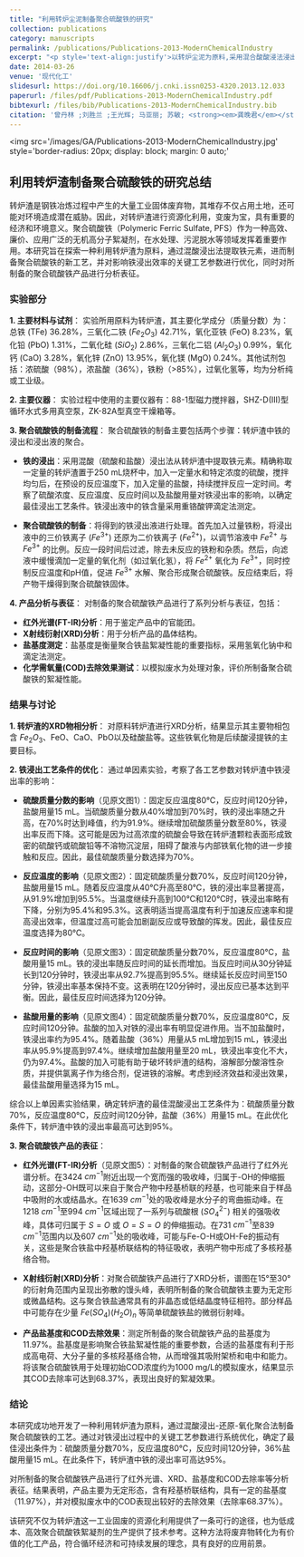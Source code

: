 ```yaml
---
title: "利用转炉尘泥制备聚合硫酸铁的研究"
collection: publications
category: manuscripts
permalink: /publications/Publications-2013-ModernChemicalIndustry
excerpt: "<p style='text-align:justify'>以转炉尘泥为原料,采用混合酸酸浸法浸出铁,探讨了硫酸浓度、反应温度、反应时间、盐酸用量对铁浸出率的影响。将浸出液经铁粉还原、双氧水氧化工艺制备聚合硫酸铁,并对制得的聚合硫酸铁进行了一系列的分析和表征。实验结果表明,硫酸质量分数为70%,反应温度为80℃,反应时间为120 min,盐酸用量为15 mL时,铁的浸出率可达95%以上</p><img src='/images/GA/Publications-2013-ModernChemicalIndustry.jpg' style='width: 400px; border-radius: 20px; display: block; margin: 0 auto;'>"
date: 2014-03-26
venue: '现代化工'
slidesurl: https://doi.org/10.16606/j.cnki.issn0253-4320.2013.12.033
paperurl: /files/pdf/Publications-2013-ModernChemicalIndustry.pdf
bibtexurl: /files/bib/Publications-2013-ModernChemicalIndustry.bib
citation: '曾丹林 ;刘胜兰 ;王光辉; 马亚丽; 苏敏; <strong><em>龚晚君</em></strong>; 严铁军,利用转炉尘泥制备聚合硫酸铁的研究.<em>现代化工</em>, <strong>2013</strong>, 3(12):67-69.DOI:10.16606/j.cnki.issn0253-4320.2013.12.033.'
---
```



<img src='/images/GA/Publications-2013-ModernChemicalIndustry.jpg' style='border-radius: 20px; display: block; margin: 0 auto;'

## 利用转炉渣制备聚合硫酸铁的研究总结

转炉渣是钢铁冶炼过程中产生的大量工业固体废弃物，其堆存不仅占用土地，还可能对环境造成潜在威胁。因此，对转炉渣进行资源化利用，变废为宝，具有重要的经济和环境意义。聚合硫酸铁（Polymeric Ferric Sulfate, PFS）作为一种高效、廉价、应用广泛的无机高分子絮凝剂，在水处理、污泥脱水等领域发挥着重要作用。本研究旨在探索一种利用转炉渣为原料，通过混酸浸出法提取铁元素，进而制备聚合硫酸铁的新工艺，并对影响铁浸出效率的关键工艺参数进行优化，同时对所制备的聚合硫酸铁产品进行分析表征。

### 实验部分

**1. 主要材料与试剂**：
实验所用原料为转炉渣，其主要化学成分（质量分数）为：总铁 (TFe) 36.28%，三氧化二铁 ($Fe_2O_3$) 42.71%，氧化亚铁 (FeO) 8.23%，氧化铅 (PbO) 1.31%，二氧化硅 ($SiO_2$) 2.86%，三氧化二铝 ($Al_2O_3$) 0.99%，氧化钙 (CaO) 3.28%，氧化锌 (ZnO) 13.95%，氧化镁 (MgO) 0.24%。其他试剂包括：浓硫酸（98%），浓盐酸（36%），铁粉（>85%），过氧化氢等，均为分析纯或工业级。

**2. 主要仪器**：
实验过程中使用的主要仪器有：88-1型磁力搅拌器，SHZ-D(III)型循环水式多用真空泵，ZK-82A型真空干燥箱等。

**3. 聚合硫酸铁的制备流程**：
聚合硫酸铁的制备主要包括两个步骤：转炉渣中铁的浸出和浸出液的聚合。

* **铁的浸出**：采用混酸（硫酸和盐酸）浸出法从转炉渣中提取铁元素。精确称取一定量的转炉渣置于250 mL烧杯中，加入一定量水和特定浓度的硫酸，搅拌均匀后，在预设的反应温度下，加入定量的盐酸，持续搅拌反应一定时间。考察了硫酸浓度、反应温度、反应时间以及盐酸用量对铁浸出率的影响，以确定最佳浸出工艺条件。铁浸出液中的铁含量采用重铬酸钾滴定法测定。

* **聚合硫酸铁的制备**：将得到的铁浸出液进行处理。首先加入过量铁粉，将浸出液中的三价铁离子 ($Fe^{3+}$) 还原为二价铁离子 ($Fe^{2+}$)，以调节溶液中 $Fe^{2+}$ 与 $Fe^{3+}$ 的比例。反应一段时间后过滤，除去未反应的铁粉和杂质。然后，向滤液中缓慢滴加一定量的氧化剂（如过氧化氢），将 $Fe^{2+}$ 氧化为 $Fe^{3+}$，同时控制反应温度和pH值，促进 $Fe^{3+}$ 水解、聚合形成聚合硫酸铁。反应结束后，将产物干燥得到聚合硫酸铁固体。

**4. 产品分析与表征**：
对制备的聚合硫酸铁产品进行了系列分析与表征，包括：
* **红外光谱(FT-IR)分析**：用于鉴定产品中的官能团。
* **X射线衍射(XRD)分析**：用于分析产品的晶体结构。
* **盐基度测定**：盐基度是衡量聚合铁盐絮凝性能的重要指标，采用氢氧化钠中和滴定法测定。
* **化学需氧量(COD)去除效果测试**：以模拟废水为处理对象，评价所制备聚合硫酸铁的絮凝性能。

### 结果与讨论

**1. 转炉渣的XRD物相分析**：
对原料转炉渣进行XRD分析，结果显示其主要物相包含 $Fe_2O_3$、FeO、CaO、PbO以及硅酸盐等。这些铁氧化物是后续酸浸提铁的主要目标。

**2. 铁浸出工艺条件的优化**：
通过单因素实验，考察了各工艺参数对转炉渣中铁浸出率的影响：

* **硫酸质量分数的影响**（见原文图1）：固定反应温度80℃，反应时间120分钟，盐酸用量15 mL。当硫酸质量分数从40%增加到70%时，铁的浸出率随之升高，在70%时达到峰值，约为91.9%。继续增加硫酸质量分数至80%，铁浸出率反而下降。这可能是因为过高浓度的硫酸会导致在转炉渣颗粒表面形成致密的硫酸钙或硫酸铅等不溶物沉淀层，阻碍了酸液与内部铁氧化物的进一步接触和反应。因此，最佳硫酸质量分数选择为70%。

* **反应温度的影响**（见原文图2）：固定硫酸质量分数70%，反应时间120分钟，盐酸用量15 mL。随着反应温度从40℃升高至80℃，铁的浸出率显著提高，从91.9%增加到95.5%。当温度继续升高到100℃和120℃时，铁浸出率略有下降，分别为95.4%和95.3%。这表明适当提高温度有利于加速反应速率和提高浸出效率，但温度过高可能会加剧副反应或导致酸的挥发。因此，最佳反应温度选择为80℃。

* **反应时间的影响**（见原文图3）：固定硫酸质量分数70%，反应温度80℃，盐酸用量15 mL。铁的浸出率随反应时间的延长而增加。当反应时间从30分钟延长到120分钟时，铁浸出率从92.7%提高到95.5%。继续延长反应时间至150分钟，铁浸出率基本保持不变。这表明在120分钟时，浸出反应已基本达到平衡。因此，最佳反应时间选择为120分钟。

* **盐酸用量的影响**（见原文图4）：固定硫酸质量分数70%，反应温度80℃，反应时间120分钟。盐酸的加入对铁的浸出率有明显促进作用。当不加盐酸时，铁浸出率约为95.4%。随着盐酸（36%）用量从5 mL增加到15 mL，铁浸出率从95.9%提高到97.4%。继续增加盐酸用量至20 mL，铁浸出率变化不大，仍为97.4%。盐酸的加入可能有助于破坏转炉渣的结构，溶解部分酸溶性杂质，并提供氯离子作为络合剂，促进铁的溶解。考虑到经济效益和浸出效果，最佳盐酸用量选择为15 mL。

综合以上单因素实验结果，确定转炉渣的最佳混酸浸出工艺条件为：硫酸质量分数70%，反应温度80℃，反应时间120分钟，盐酸（36%）用量15 mL。在此优化条件下，转炉渣中铁的浸出率最高可达到95%。

**3. 聚合硫酸铁产品的表征**：

* **红外光谱(FT-IR)分析**（见原文图5）：对制备的聚合硫酸铁产品进行了红外光谱分析。在3424 $cm^{-1}$附近出现一个宽而强的吸收峰，归属于-OH的伸缩振动，这部分-OH既可以来自于聚合产物中羟基桥联的羟基，也可能来自于样品中吸附的水或结晶水。在1639 $cm^{-1}$处的吸收峰是水分子的弯曲振动峰。在1218 $cm^{-1}$至994 $cm^{-1}$区域出现了一系列与硫酸根 ($SO_4^{2-}$) 相关的强吸收峰，具体可归属于 $S=O$ 或 $O=S=O$ 的伸缩振动。在731 $cm^{-1}$至839 $cm^{-1}$范围内以及607 $cm^{-1}$处的吸收峰，可能与Fe-O-H或OH-Fe的振动有关，这些是聚合铁盐中羟基桥联结构的特征吸收，表明产物中形成了多核羟基络合物。

* **X射线衍射(XRD)分析**：对聚合硫酸铁产品进行了XRD分析，谱图在15°至30°的衍射角范围内呈现出弥散的馒头峰，表明所制备的聚合硫酸铁主要为无定形或微晶结构。这与聚合铁盐通常具有的非晶态或低结晶度特征相符。部分样品中可能存在少量 $Fe(SO_4)(H_2O)_n$ 等简单硫酸铁盐的微弱衍射峰。

* **产品盐基度和COD去除效果**：测定所制备的聚合硫酸铁产品的盐基度为11.97%。盐基度是影响聚合铁盐絮凝性能的重要参数，合适的盐基度有利于形成高电荷、大分子量的多核羟基络合物，从而增强其吸附架桥和电中和能力。将该聚合硫酸铁用于处理初始COD浓度约为1000 mg/L的模拟废水，结果显示其COD去除率可达到68.37%，表现出良好的絮凝效果。

### 结论

本研究成功地开发了一种利用转炉渣为原料，通过混酸浸出-还原-氧化聚合法制备聚合硫酸铁的工艺。通过对铁浸出过程中的关键工艺参数进行系统优化，确定了最佳浸出条件为：硫酸质量分数70%，反应温度80℃，反应时间120分钟，36%盐酸用量15 mL。在此条件下，转炉渣中铁的浸出率可高达95%。

对所制备的聚合硫酸铁产品进行了红外光谱、XRD、盐基度和COD去除率等分析表征。结果表明，产品主要为无定形态，含有羟基桥联结构，具有一定的盐基度（11.97%），并对模拟废水中的COD表现出较好的去除效果（去除率68.37%）。

该研究不仅为转炉渣这一工业固废的资源化利用提供了一条可行的途径，也为低成本、高效聚合硫酸铁絮凝剂的生产提供了技术参考。这种方法将废弃物转化为有价值的化工产品，符合循环经济和可持续发展的理念，具有良好的应用前景。
